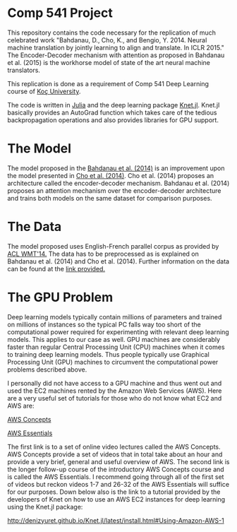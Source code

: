 # Comp 541 Project

This repository contains the code necessary for the replication of much celebrated work "Bahdanau, D., Cho, K., and Bengio, Y. 2014. Neural machine translation by jointly learning to align and translate. In ICLR 2015." The Encoder-Decoder mechanism with attention as proposed in Bahdanau et al. (2015) is the workhorse model of state of the art neural machine translators. 

This replication is done as a requirement of Comp 541 Deep Learning course of [Koç University](https://www.ku.edu.tr/en/home).   

The code is written in [Julia](https://julialang.org/) and the deep learning package [Knet.jl](http://denizyuret.github.io/Knet.jl/latest/index.html). Knet.jl basically provides an AutoGrad function which takes care of the tedious backpropagation operations and also provides libraries for GPU support.

# The Model 

The model proposed in the [Bahdanau et al. (2014)](https://arxiv.org/abs/1409.0473) is an improvement upon the model presented in [Cho et al. (2014)](https://arxiv.org/abs/1406.1078). Cho et al. (2014) proposes an architecture called the encoder-decoder mechanism. Bahdanau et al. (2014) proposes an attention mechanism over the encoder-decoder architecture and trains both models on the same dataset for comparison purposes. 

# The Data

The model proposed uses English-French parallel corpus as provided by [ACL WMT'14.](http://www.statmt.org/wmt14/translation-task.html) The data has to be preprocessed as is explained on Bahdanau et al. (2014) and Cho et al. (2014). Further information on the data can be found at the [link provided.](https://docs.google.com/spreadsheets/d/1RGxpRhzQm0-NSgDX6_ljcOEUs4EQYtCWo6fK9fVMDiE/edit#gid=0)


# The GPU Problem

Deep learning models typically contain millions of parameters and trained on millions of instances so the typical PC falls way too short of the computational power required for experimenting with relevant deep learning models. This applies to our case as well. GPU machines are considerably faster than regular Central Processing Unit (CPU) machines when it comes to training deep learning models. Thus people typically use Graphical Processing Unit (GPU) machines to circumvent the computational power problems described above.

I personally did not have access to a GPU machine and thus went out and used the EC2 machines rented by the Amazon Web Services (AWS). Here are a very useful set of tutorials for those who do not know what EC2 and AWS are:

[AWS Concepts](https://www.youtube.com/watch?v=LKStwibxbR0&list=PLv2a_5pNAko2Jl4Ks7V428ttvy-Fj4NKU)

[AWS Essentials](https://www.youtube.com/watch?v=BDBvHOaaKHo&list=PLv2a_5pNAko0Mijc6mnv04xeOut443Wnk)

The first link is to a set of online video lectures called the AWS Concepts. AWS Concepts provide a set of videos that in total take about an hour and provide a very brief, general and useful overview of AWS. The second link is the longer follow-up course of the introductory AWS Concepts course and is called the AWS Essentials. I recommend going through all of the first set of videos but reckon videos 1-7 and 26-32 of the AWS Essentials will suffice for our purposes. Down below also is the link to a tutorial provided by the developers of Knet on how to use an AWS EC2 instances for deep learning using the Knet.jl package:

http://denizyuret.github.io/Knet.jl/latest/install.html#Using-Amazon-AWS-1

